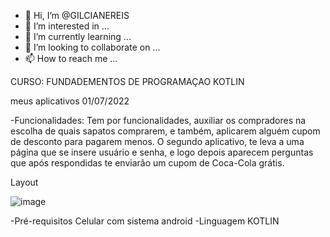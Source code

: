 - 👋 Hi, I’m @GILCIANEREIS
- 👀 I’m interested in ...
- 🌱 I’m currently learning ...
- 💞️ I’m looking to collaborate on ...
- 📫 How to reach me ...

<!---
GILCIANEREIS/GILCIANEREIS is a ✨ special ✨ repository because its `README.md` (this file) appears on your GitHub profile.
You can click the Preview link to take a look at your changes.
--->


CURSO: FUNDADEMENTOS DE PROGRAMAÇAO KOTLIN 


meus aplicativos 01/07/2022


-Funcionalidades:
Tem por funcionalidades, auxiliar os compradores na escolha de quais sapatos comprarem, e também, aplicarem alguém cupom de desconto para pagarem menos. O segundo aplicativo, te leva a uma página que se insere usuário e senha, e logo depois aparecem perguntas que após respondidas te enviarão um cupom de Coca-Cola grátis.


Layout 
 
![image](https://user-images.githubusercontent.com/108556784/176977903-13f2abf0-3795-400c-96cb-af0cd4c44af9.png)


-Pré-requisitos 
Celular com sistema android 
-Linguagem
KOTLIN 

